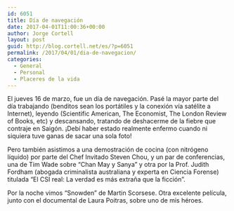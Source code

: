 ```yaml
---
id: 6051
title: Día de navegación
date: 2017-04-01T11:00:36+00:00
author: Jorge Cortell
layout: post
guid: http://blog.cortell.net/es/?p=6051
permalink: /2017/04/01/dia-de-navegacion/
categories:
  - General
  - Personal
  - Placeres de la vida
---
```

El jueves 16 de marzo, fue un día de navegación. Pasé la mayor parte del día trabajando (benditos sean los portátiles y la conexión vía satélite a Internet), leyendo (Scientific American, The Economist, The London Review of Books, etc) y descansando, tratando de deshacerme de la fiebre que contraje en Saigón. ¡Debí haber estado realmente enfermo cuando ni siquiera tuve ganas de sacar una sola foto!

Pero también asistimos a una demostración de cocina (con nitrógeno líquido) por parte del Chef Invitado Steven Chou, y un par de conferencias, una de Tim Wade sobre &#8220;Chan May y Sanya&#8221; y otra por la Prof. Judith Fordham (abogada criminalista australiana y experta en Ciencia Forense) titulada &#8220;El CSI real: La verdad es más extraña que la ficción&#8221;.

Por la noche vimos &#8220;Snowden&#8221; de Martin Scorsese. Otra excelente película, junto con el documental de Laura Poitras, sobre uno de mis héroes.